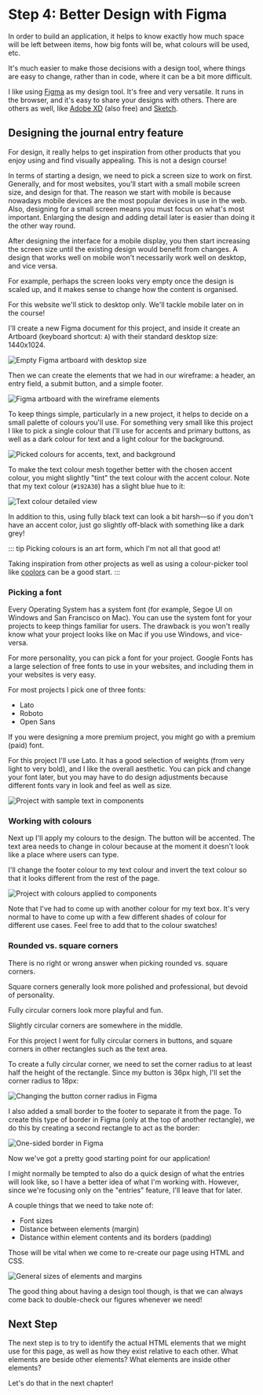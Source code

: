 # Step 4: Better Design with Figma

In order to build an application, it helps to know exactly how much space will be left between items, how big fonts will be, what colours will be used, etc.

It's much easier to make those decisions with a design tool, where things are easy to change, rather than in code, where it can be a bit more difficult.

I like using [Figma](https://figma.com) as my design tool. It's free and very versatile. It runs in the browser, and it's easy to share your designs with others. There are others as well, like [Adobe XD](https://www.adobe.com/uk/products/xd.html) (also free) and [Sketch](https://www.sketch.com/).

## Designing the journal entry feature

For design, it really helps to get inspiration from other products that you enjoy using and find visually appealing. This is not a design course!

In terms of starting a design, we need to pick a screen size to work on first. Generally, and for most websites, you'll start with a small mobile screen size, and design for that. The reason we start with mobile is because nowadays mobile devices are the most popular devices in use in the web. Also, designing for a small screen means you must focus on what's most important. Enlarging the design and adding detail later is easier than doing it the other way round.

After designing the interface for a mobile display, you then start increasing the screen size until the existing design would benefit from changes. A design that works well on mobile won't necessarily work well on desktop, and vice versa.

For example, perhaps the screen looks very empty once the design is scaled up, and it makes sense to change how the content is organised.

For this website we'll stick to desktop only. We'll tackle mobile later on in the course!

I'll create a new Figma document for this project, and inside it create an Artboard (keyboard shortcut: `A`) with their standard desktop size: 1440x1024.

![Empty Figma artboard with desktop size](./assets/figma-artboard-empty.png)

Then we can create the elements that we had in our wireframe: a header, an entry field, a submit button, and a simple footer.

![Figma artboard with the wireframe elements](./assets/figma-artboard-wireframe-elements.png)

To keep things simple, particularly in a new project, it helps to decide on a small palette of colours you'll use. For something very small like this project I like to pick a single colour that I'll use for accents and primary buttons, as well as a dark colour for text and a light colour for the background.

![Picked colours for accents, text, and background](./assets/project-colour-swatches.png)

To make the text colour mesh together better with the chosen accent colour, you might slightly "tint" the text colour with the accent colour. Note that my text colour (`#192A30`) has a slight blue hue to it:

![Text colour detailed view](./assets/text-colour-detail-view.png)

In addition to this, using fully black text can look a bit harsh&mdash;so if you don't have an accent color, just go slightly off-black with something like a dark grey!

::: tip
Picking colours is an art form, which I'm not all that good at!

Taking inspiration from other projects as well as using a colour-picker tool like [coolors](https://coolors.co/) can be a good start.
:::

### Picking a font

Every Operating System has a system font (for example, Segoe UI on Windows and San Francisco on Mac). You can use the system font for your projects to keep things familiar for users. The drawback is you won't really know what your project looks like on Mac if you use Windows, and vice-versa.

For more personality, you can pick a font for your project. Google Fonts has a large selection of free fonts to use in your websites, and including them in your websites is very easy.

For most projects I pick one of three fonts:

- Lato
- Roboto
- Open Sans

If you were designing a more premium project, you might go with a premium (paid) font.

For this project I'll use Lato. It has a good selection of weights (from very light to very bold), and I like the overall aesthetic. You can pick and change your font later, but you may have to do design adjustments because different fonts vary in look and feel as well as size.

![Project with sample text in components](./assets/figma-project-with-some-text.png)

### Working with colours

Next up I'll apply my colours to the design. The button will be accented. The text area needs to change in colour because at the moment it doesn't look like a place where users can type.

I'll change the footer colour to my text colour and invert the text colour so that it looks different from the rest of the page.

![Project with colours applied to components](./assets/figma-project-with-colours.png)

Note that I've had to come up with another colour for my text box. It's very normal to have to come up with a few different shades of colour for different use cases. Feel free to add that to the colour swatches!

### Rounded vs. square corners

There is no right or wrong answer when picking rounded vs. square corners.

Square corners generally look more polished and professional, but devoid of personality.

Fully circular corners look more playful and fun.

Slightly circular corners are somewhere in the middle.

For this project I went for fully circular corners in buttons, and square corners in other rectangles such as the text area.

To create a fully circular corner, we need to set the corner radius to at least half the height of the rectangle. Since my button is 36px high, I'll set the corner radius to 18px:

![Changing the button corner radius in Figma](./assets/figma-button-radius.png)

I also added a small border to the footer to separate it from the page. To create this type of border in Figma (only at the top of another rectangle), we do this by creating a second rectangle to act as the border:

![One-sided border in Figma](./assets/figma-one-side-border.png)

Now we've got a pretty good starting point for our application!

I might normally be tempted to also do a quick design of what the entries will look like, so I have a better idea of what I'm working with. However, since we're focusing only on the "entries" feature, I'll leave that for later.

A couple things that we need to take note of:

- Font sizes
- Distance between elements (margin)
- Distance within element contents and its borders (padding)

Those will be vital when we come to re-create our page using HTML and CSS.

![General sizes of elements and margins](./assets/figma-general-sizes.png)

The good thing about having a design tool though, is that we can always come back to double-check our figures whenever we need!

## Next Step

The next step is to try to identify the actual HTML elements that we might use for this page, as well as how they exist relative to each other. What elements are beside other elements? What elements are inside other elements?

Let's do that in the next chapter!